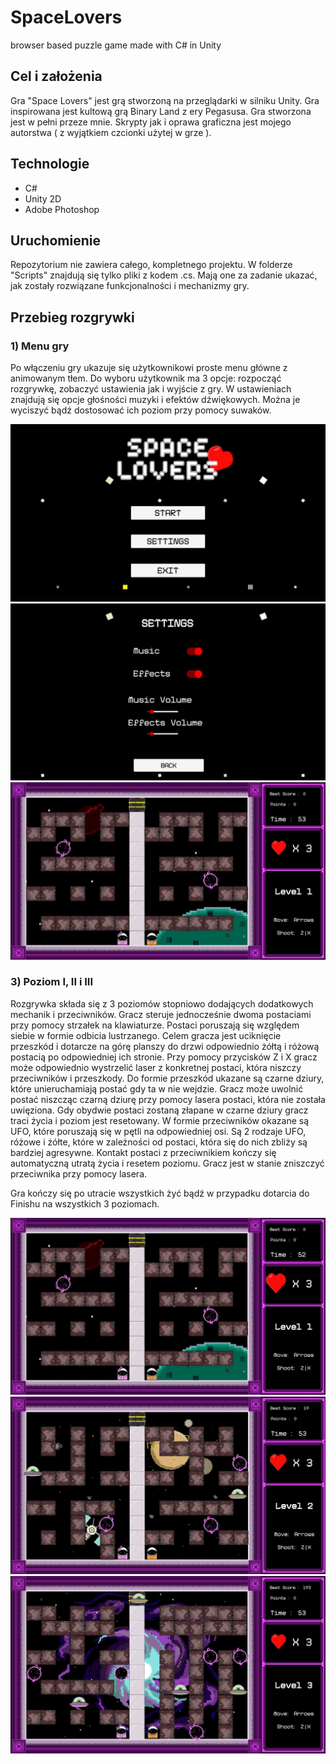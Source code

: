 # SpaceLovers
browser based puzzle game made with C# in Unity

## Cel i założenia
Gra "Space Lovers" jest grą stworzoną na przeglądarki w silniku Unity. Gra inspirowana jest kultową grą Binary Land z ery Pegasusa. Gra stworzona jest w pełni przeze mnie. Skrypty jak i oprawa graficzna jest mojego autorstwa ( z wyjątkiem czcionki użytej w grze ). 

## Technologie
* C#
* Unity 2D
* Adobe Photoshop 

## Uruchomienie
Repozytorium nie zawiera całego, kompletnego projektu. W folderze "Scripts" znajdują się tylko pliki z kodem .cs. 
Mają one za zadanie ukazać, jak zostały rozwiązane funkcjonalności i mechanizmy gry.


## Przebieg rozgrywki

### 1) Menu gry
Po włączeniu gry ukazuje się użytkownikowi proste menu główne z animowanym tłem. Do wyboru użytkownik ma 3 opcje: rozpocząć rozgrywkę, zobaczyć ustawienia jak i wyjście z gry.
W ustawieniach znajdują się opcje głośności muzyki i efektów dźwiękowych. Można je wyciszyć bądź dostosować ich poziom przy pomocy suwaków.

![screen1](/Screens/menu1.JPG)
![screen2](/Screens/menu2.JPG)
![screen3](/Screens/menu3.JPG)

### 3) Poziom I, II i III
Rozgrywka składa się z 3 poziomów stopniowo dodających dodatkowych mechanik i przeciwników. Gracz steruje jednocześnie dwoma postaciami przy pomocy strzałek na klawiaturze. Postaci poruszają się względem siebie w formie odbicia lustrzanego. Celem gracza jest uciknięcie przeszkód i dotarcze na górę planszy do drzwi odpowiednio żółtą i różową postacią po odpowiedniej ich stronie. Przy pomocy przycisków Z i X gracz może odpowiednio wystrzelić laser z konkretnej postaci, która niszczy przeciwników i przeszkody.
Do formie przeszkód ukazane są czarne dziury, które unieruchamiają postać gdy ta w nie wejdzie. Gracz może uwolnić postać niszcząc czarną dziurę przy pomocy lasera postaci, która nie została uwięziona. Gdy obydwie postaci zostaną złapane w czarne dziury gracz traci życia i poziom jest resetowany.
W formie przeciwników okazane są UFO, które poruszają się w pętli na odpowiedniej osi. Są 2 rodzaje UFO, różowe i żółte, które w zależności od postaci, która się do nich zbliży są bardziej agresywne. Kontakt postaci z przeciwnikiem kończy się automatyczną utratą życia i resetem poziomu. Gracz jest w stanie zniszczyć przeciwnika przy pomocy lasera.

Gra kończy się po utracie wszystkich żyć bądź w przypadku dotarcia do Finishu na wszystkich 3 poziomach.

![screen4](/Screens/poziom1.JPG)
![screen5](/Screens/poziom2.JPG)
![screen6](/Screens/poziom3.JPG)
